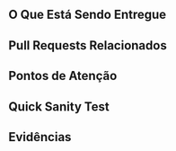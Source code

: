 ## O Que Está Sendo Entregue

## Pull Requests Relacionados

## Pontos de Atenção

## Quick Sanity Test

## Evidências
